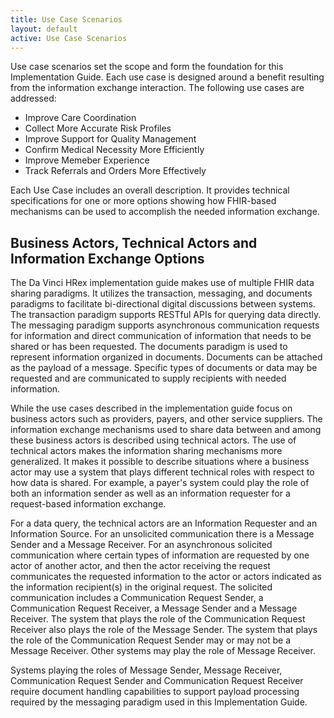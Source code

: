 ```yaml
---
title: Use Case Scenarios
layout: default
active: Use Case Scenarios
---
```


Use case scenarios set the scope and form the foundation for this Implementation Guide.  Each use case is designed around a benefit resulting from the information exchange interaction. The following use cases are addressed:

* Improve Care Coordination
* Collect More Accurate Risk Profiles
* Improve Support for Quality Management
* Confirm Medical Necessity More Efficiently
* Improve Memeber Experience
* Track Referrals and Orders More Effectively

Each Use Case includes an overall description. It provides technical specifications for one or more options showing how FHIR-based mechanisms can be used to accomplish the needed information exchange.

## Business Actors, Technical Actors and Information Exchange Options
The Da Vinci HRex implementation guide makes use of multiple FHIR data sharing paradigms. It utilizes the transaction, messaging, and documents paradigms to facilitate bi-directional digital discussions between systems. The transaction paradigm supports RESTful APIs for querying data directly. The messaging paradigm supports asynchronous communication requests for information and direct communication of information that needs to be shared or has been requested. The documents paradigm is used to represent information organized in documents. Documents can be attached as the payload of a message. Specific types of documents or data may be requested and are communicated to supply recipients with needed information.  

While the use cases described in the implementation guide focus on business actors such as providers, payers, and other service suppliers. The information exchange mechanisms used to share data between and among these business actors is described using technical actors. The use of technical actors makes the information sharing mechanisms more generalized. It makes it possible to describe situations where a business actor may use a system that plays different technical roles with respect to how data is shared. For example, a payer's system could play the role of both an information sender as well as an information requester for a request-based information exchange.  

For a data query, the technical actors are an Information Requester and an Information Source.  For an unsolicited communication there is a Message Sender and a Message Receiver.  For an asynchronous solicited communication where certain types of information are requested by one actor of another actor, and then the actor receiving the request communicates the requested information to the actor or actors indicated as the information recipient(s) in the original request. The solicited communication includes a Communication Request Sender, a Communication Request Receiver, a Message Sender and a Message Receiver.  The system that plays the role of the Communication Request Receiver also plays the role of the Message Sender. The system that plays the role of the Communication Request Sender may or may not be a Message Receiver.  Other systems may play the role of Message Receiver.

Systems playing the roles of Message Sender, Message Receiver, Communication Request Sender and Communication Request Receiver require document handling capabilities to support payload processing required by the messaging paradigm used in this Implementation Guide.  










